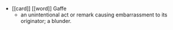 - [[card]] [[word]] Gaffe
	- an unintentional act or remark causing embarrassment to its originator; a blunder.